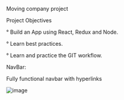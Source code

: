 Moving company project

Project Objectives

° Build an App using React, Redux and Node.

° Learn best practices.

° Learn and practice the GIT workflow.


NavBar:

Fully functional navbar with hyperlinks

![image](https://user-images.githubusercontent.com/67989505/190526951-be1d8317-da96-4c07-a28a-49a00c6a3db1.png)
